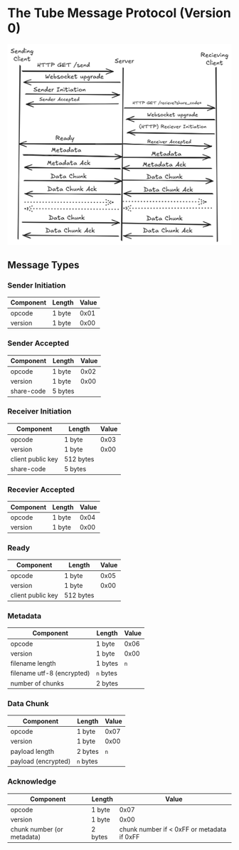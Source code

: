 # The Tube Message Protocol (Version 0)

![Sequence diagram for a tube file share.](./MessageSequenceDiagram.png)

## Message Types

### Sender Initiation

| Component         | Length    | Value |
| ----------------- | --------- | ----- |
| opcode            | 1 byte    | 0x01  |
| version           | 1 byte    | 0x00  |
 
### Sender Accepted

| Component         | Length    | Value |
| ----------------- | --------- | ----- |
| opcode            | 1 byte    | 0x02  |
| version           | 1 byte    | 0x00  |
| share-code        | 5 bytes   |       |

### Receiver Initiation 

| Component         | Length    | Value |
| ----------------- | --------- | ----- |
| opcode            | 1 byte    | 0x03  |
| version           | 1 byte    | 0x00  |
| client public key | 512 bytes |       |
| share-code        | 5 bytes   |       |

### Recevier Accepted

| Component         | Length    | Value |
| ----------------- | --------- | ----- |
| opcode            | 1 byte    | 0x04  |
| version           | 1 byte    | 0x00  |

### Ready 

| Component         | Length    | Value |
| ----------------- | --------- | ----- |
| opcode            | 1 byte    | 0x05  |
| version           | 1 byte    | 0x00  |
| client public key | 512 bytes |       |

### Metadata 

| Component                  | Length    | Value |
| -------------------------- | --------- | ----- |
| opcode                     | 1 byte    | 0x06  |
| version                    | 1 byte    | 0x00  |
| filename length            | 1 bytes   | `n`   |
| filename utf-8 (encrypted) | `n` bytes |       |
| number of chunks           | 2 bytes   |       |

### Data Chunk

| Component           | Length  | Value |
| ------------------- | ------- | ----- |
| opcode              | 1 byte  | 0x07  |
| version             | 1 byte  | 0x00  |
| payload length      | 2 bytes | `n`   |
| payload (encrypted) | `n` bytes |     |

### Acknowledge

| Component           | Length  | Value |
| ------------------- | ------- | ----- |
| opcode              | 1 byte  | 0x07  |
| version             | 1 byte  | 0x00  |
| chunk number (or metadata) | 2 bytes | chunk number if < 0xFF or metadata if 0xFF |



